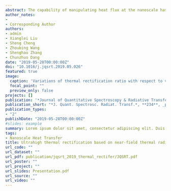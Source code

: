 ```yaml
---
abstract: The capability of manipulating heat flux at the nanoscale has many promising applications in modern electronics and information processing industries. In this paper, a design to achieve ultrahigh thermal rectification is proposed based on near-field thermal radiation between nanoparticles made of intrinsic silicon and a dissimilar material. A record-high rectification ratio of more than 10000 is theoretically demonstrated, and the underlying mechanism lies in the prominent increase of imaginary part of dielectric function of intrinsic silicon induced by thermally excited electrons at high temperatures. Effects of gap distances, materials and configurations of nanoparticles on the rectification ratio are also investigated. This work may pave the way for the design of efficient thermal diodes, thermal transistors, and other thermotronics devices.
author_notes:
- 
- Corresponding Author
authors:
- admin
- Xianglei Liu
- Sheng Cheng
- Zhoubing Wang
- Shenghao Zhang
- Chunzhuo Dang
date: "2019-05-28T00:00:00Z"
doi: "10.1016/j.jqsrt.2019.05.026"
featured: true
image:
  caption: 'Variations of thermal rectification ratio with respect to vaccum gap in previous studies and simulated results of the proposed design'
  focal_point: ""
  preview_only: false
projects: []
publication: '*Journal of Quantitative Spectroscopy & Radiative Transfer, 234*(1-9)'
publication_short: "*J. Quant. Spectrosc. Radiat. Transf.*, **234**, _pp. 1-9"
publication_types:
- "2"
publishDate: "2019-05-28T00:00:00Z"
#slides: example
summary: Lorem ipsum dolor sit amet, consectetur adipiscing elit. Duis posuere tellus ac convallis placerat. Proin tincidunt magna sed ex sollicitudin condimentum.
tags:
- Nanoscale Heat Transfer
title: Ultrahigh thermal rectification based on near-field thermal radiation between dissimilar nanoparticles
url_code: ""
url_dataset: ""
url_pdf: publication/jqsrt_2019_thermal_rectifer/JQSRT.pdf
url_poster: ""
url_project: ""
url_slides: Presentation.pdf
url_source: ""
url_video: ""
---
```


